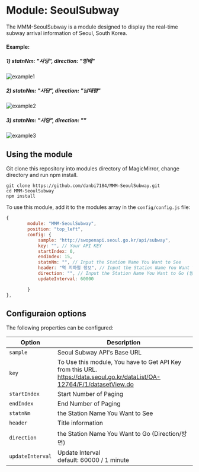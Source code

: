 # Module: SeoulSubway
The MMM-SeoulSubway is a module designed to display the real-time subway arrival information of Seoul, South Korea.

#### Example:

##### 1) statnNm: "사당", direction: "방배"

![example1](https://user-images.githubusercontent.com/97887583/163681408-4ddb23ca-02ed-4535-8052-0a0e94e7bcd8.PNG)

##### 2) statnNm: "사당", direction: "남태령"

![example2](https://user-images.githubusercontent.com/97887583/163681452-68d09c17-929d-46c3-836e-7a75f117a969.PNG)


##### 3) statnNm: "사당", direction: ""
![example3](https://user-images.githubusercontent.com/97887583/163681455-a197c5dd-3e0a-44d1-89eb-b72c90fb1e4c.PNG)

## Using the module
Git clone this repository into modules directory of MagicMirror, change directory and run npm install. 
```
git clone https://github.com/danbi7184/MMM-SeoulSubway.git
cd MMM-SeoulSubway
npm install
```

To use this module, add it to the modules array in the `config/config.js` file:
````javascript
{
		module: "MMM-SeoulSubway",
		position: "top_left",
		config: {
			sample: "http://swopenapi.seoul.go.kr/api/subway",
			key: "", // Your API KEY
			startIndex: 0,
			endIndex: 15,
			statnNm: "", // Input the Station Name You Want to See
			header: "역 지하철 정보", // Input the Station Name You Want to See
			direction: "", // Input the Station Name You Want to Go (방면)
			updateInterval: 60000

		}
},
````

## Configuraion options

The following properties can be configured:

<table width="100%">
	<thead>
		<tr>
			<th>Option</th>
			<th width="100%">Description</th>
		</tr>
	<thead>
	<tbody>
		<tr>
			<td><code>sample</code></td>
			<td>Seoul Subway API's Base URL
			</td>
		</tr>
		<tr>
			<td><code>key</code></td>
			<td>To Use this module, You have to Get API Key from this URL.
				<br><a href="https://data.seoul.go.kr/dataList/OA-12764/F/1/datasetView.do">
				https://data.seoul.go.kr/dataList/OA-12764/F/1/datasetView.do</a>
			</td>
		</tr>
		<tr>
			<td><code>startIndex</code></td>
			<td>Start Number of Paging
			</td>
		</tr>
		<tr>
			<td><code>endIndex</code></td>
			<td>End Number of Paging
			</td>
		</tr>
		<tr>
			<td><code>statnNm</code></td>
			<td>the Station Name You Want to See
			</td>
		</tr>
		<tr>
			<td><code>header</code></td>
			<td>Title information
			</td>
		</tr>
		<tr>
			<td><code>direction</code></td>
			<td>the Station Name You Want to Go (Direction/방면)
			</td>
		</tr>
		<tr>
			<td><code>updateInterval</code></td>
			<td>Update Interval
				<br>default: 60000 / 1 minute
			</td>
		</tr>
	</tbody>
</table>
